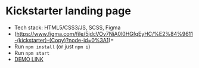 # Kickstarter landing page
- Tech stack: HTML5/CSS3/JS, SCSS, Figma
- (https://www.figma.com/file/5jdcVOv7NiA0l0HGfqEyHC/%E2%84%9611-(kickstarter)-(Copy)?node-id=0%3A1)=
- Run `npm install` (or just `npm i`)
- Run `npm start`
- [DEMO LINK](https://<Uanov>.github.io/Kickstarter/)
